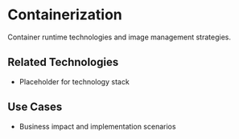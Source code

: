 # Containerization

Container runtime technologies and image management strategies.

## Related Technologies
- Placeholder for technology stack

## Use Cases
- Business impact and implementation scenarios
